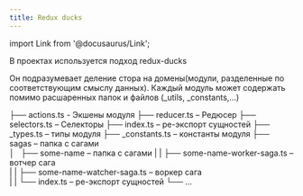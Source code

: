 ```yaml
---
title: Redux ducks
---
```


import Link from '@docusaurus/Link';


В проектах используется подход <Link to='https://github.com/erikras/ducks-modular-redux'>redux-ducks</Link>

Он подразумевает деление стора на домены(модули, разделенные по соответствующим смыслу данных).
Каждый модуль может содержать помимо расшаренных папок и файлов (_utils, _constants,...)

├── actions.ts - Экшены модуля
├── reducer.ts – Редюсер
├── selectors.ts – Селекторы
├── index.ts – ре-экспорт сущностей
├── _types.ts – типы модуля
├── _constants.ts – константы модуля
├── sagas – папка с сагами    
│   ├── some-name – папка с сагами
|   |   ├── some-name-worker-saga.ts – вотчер сага    
|   |   ├── some-name-watcher-saga.ts – воркер сага     
|   |   └── index.ts – ре-экспорт сущностей
└── ...